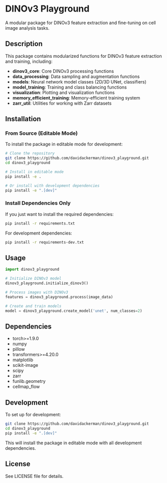 # DINOv3 Playground

A modular package for DINOv3 feature extraction and fine-tuning on cell image analysis tasks.

## Description

This package contains modularized functions for DINOv3 feature extraction and training, including:

- **dinov3_core**: Core DINOv3 processing functions
- **data_processing**: Data sampling and augmentation functions  
- **models**: Neural network model classes (2D/3D UNet, classifiers)
- **model_training**: Training and class balancing functions
- **visualization**: Plotting and visualization functions
- **memory_efficient_training**: Memory-efficient training system
- **zarr_util**: Utilities for working with Zarr datasets

## Installation

### From Source (Editable Mode)

To install the package in editable mode for development:

```bash
# Clone the repository
git clone https://github.com/davidackerman/dinov3_playground.git
cd dinov3_playground

# Install in editable mode
pip install -e .

# Or install with development dependencies
pip install -e ".[dev]"
```

### Install Dependencies Only

If you just want to install the required dependencies:

```bash
pip install -r requirements.txt
```

For development dependencies:

```bash
pip install -r requirements-dev.txt
```

## Usage

```python
import dinov3_playground

# Initialize DINOv3 model
dinov3_playground.initialize_dinov3()

# Process images with DINOv3
features = dinov3_playground.process(image_data)

# Create and train models
model = dinov3_playground.create_model('unet', num_classes=2)
```

## Dependencies

- torch>=1.9.0
- numpy
- pillow  
- transformers>=4.20.0
- matplotlib
- scikit-image
- scipy
- zarr
- funlib.geometry
- cellmap_flow

## Development

To set up for development:

```bash
git clone https://github.com/davidackerman/dinov3_playground.git
cd dinov3_playground
pip install -e ".[dev]"
```

This will install the package in editable mode with all development dependencies.

## License

See LICENSE file for details.